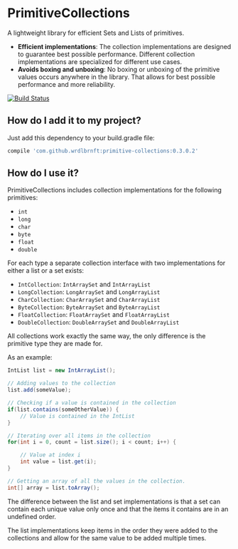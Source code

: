 # PrimitiveCollections

A lightweight library for efficient Sets and Lists of primitives.

 - **Efficient implementations**: The collection implementations are designed to guarantee best possible performance. Different collection implementations are specialized for different use cases.  
 - **Avoids boxing and unboxing**: No boxing or unboxing of the primitive values occurs anywhere in the library. That allows for best possible performance and more reliability.

[![Build Status](https://travis-ci.org/Wrdlbrnft/PrimitiveCollections.svg?branch=master)](https://travis-ci.org/Wrdlbrnft/PrimitiveCollections)

## How do I add it to my project?

Just add this dependency to your build.gradle file:

```groovy
compile 'com.github.wrdlbrnft:primitive-collections:0.3.0.2'
```

## How do I use it?

PrimitiveCollections includes collection implementations for the following primitives:

 - `int`
 - `long`
 - `char`
 - `byte`
 - `float`
 - `double`
 
For each type a separate collection interface with two implementations for either a list or a set exists:
 
 - `IntCollection`: `IntArraySet` and `IntArrayList`
 - `LongCollection`: `LongArraySet` and `LongArrayList`
 - `CharCollection`: `CharArraySet` and `CharArrayList`
 - `ByteCollection`: `ByteArraySet` and `ByteArrayList`
 - `FloatCollection`: `FloatArraySet` and `FloatArrayList`
 - `DoubleCollection`: `DoubleArraySet` and `DoubleArrayList`

All collections work exactly the same way, the only difference is the primitive type they are made for.

As an example:

```java
IntList list = new IntArrayList();

// Adding values to the collection
list.add(someValue);

// Checking if a value is contained in the collection
if(list.contains(someOtherValue)) {
    // Value is contained in the IntList
}

// Iterating over all items in the collection
for(int i = 0, count = list.size(); i < count; i++) {

    // Value at index i
    int value = list.get(i);
}

// Getting an array of all the values in the collection.
int[] array = list.toArray();
```

The difference between the list and set implementations is that a set can contain each unique value only once and that the items it contains are in an undefined order.

The list implementations keep items in the order they were added to the collections and allow for the same value to be added multiple times.